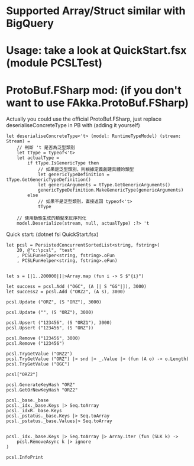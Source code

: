 # Supported Array/Struct similar with BigQuery
# Usage: take a look at QuickStart.fsx (module PCSLTest)
# ProtoBuf.FSharp mod: (if you don't want to use FAkka.ProtoBuf.FSharp) 

Actually you could use the official ProtoBuf.FSharp, just replace deserialiseConcreteType in PB with (adding it yourself)

```
let deserialiseConcreteType<'t> (model: RuntimeTypeModel) (stream: Stream) = 
    // 判斷 't 是否為泛型類別
    let tType = typeof<'t>
    let actualType =
        if tType.IsGenericType then
            // 如果是泛型類別，則根據定義創建具體的類型
            let genericTypeDefinition = tType.GetGenericTypeDefinition()
            let genericArguments = tType.GetGenericArguments()
            genericTypeDefinition.MakeGenericType(genericArguments)
        else
            // 如果不是泛型類別，直接返回 typeof<'t>
            tType

    // 使用動態生成的類型來反序列化
    model.Deserialize(stream, null, actualType) :?> 't
```

Quick start: (dotnet fsi QuickStart.fsx)

```
let pcsl = PersistedConcurrentSortedList<string, fstring>(
    20, @"c:\pcsl", "test"
    , PCSLFunHelper<string, fstring>.oFun
    , PCSLFunHelper<string, fstring>.eFun)


let s = [|1..200000|]|>Array.map (fun i -> S $"{i}")

let success = pcsl.Add ("OGC", (A [| S "GG"|]), 3000)
let success2 = pcsl.Add ("ORZ2", (A s), 3000)

pcsl.Update ("ORZ", (S "ORZ"), 3000)

pcsl.Update ("", (S "ORZ"), 3000)

pcsl.Upsert ("123456", (S "ORZ1"), 3000)
pcsl.Upsert ("123456", (S "ORZ"))

pcsl.Remove ("123456", 3000)
pcsl.Remove ("123456")

pcsl.TryGetValue ("ORZ2")
pcsl.TryGetValue ("ORZ") |> snd |> _.Value |> (fun (A o) -> o.Length)
pcsl.TryGetValue ("OGC")

pcsl["ORZ2"]

pcsl.GenerateKeyHash "ORZ"
pcsl.GetOrNewKeyHash "ORZ2"

pcsl._base._base
pcsl._idx._base.Keys |> Seq.toArray
pcsl._idxR._base.Keys
pcsl._pstatus._base.Keys |> Seq.toArray
pcsl._pstatus._base.Values|> Seq.toArray


pcsl._idx._base.Keys |> Seq.toArray |> Array.iter (fun (SLK k) ->
    pcsl.RemoveAsync k |> ignore
)

pcsl.InfoPrint

```